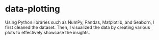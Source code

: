 # data-plotting
Using Python libraries such as NumPy, Pandas, Matplotlib, and Seaborn, I first cleaned the dataset. Then, I visualized the data by creating various plots to effectively showcase the insights.
